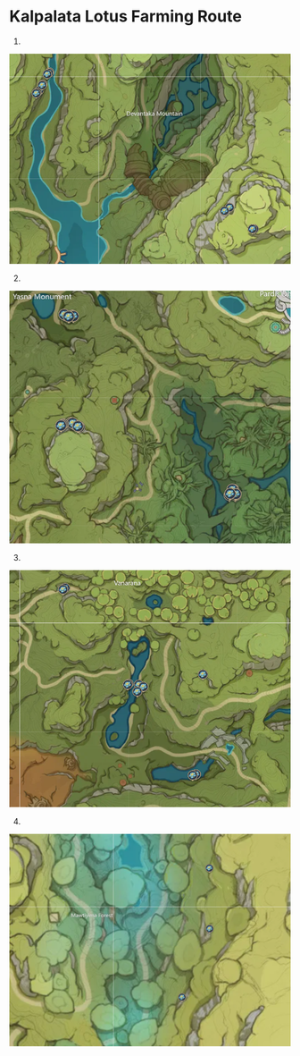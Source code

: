 # Kalpalata Lotus Farming Route
1.

![kalpalata-route-1](./kalpalata-1.png)

2.

![kalpalata-route-2](./kalpalata-2.png)

3.

![kalpalata-route-3](./kalpalata-3.png)

4.

![kalpalata-route-4](./kalpalata-4.png)
